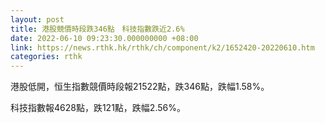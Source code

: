 ```yaml
---
layout: post
title: 港股競價時段跌346點　科技指數跌近2.6%
date: 2022-06-10 09:23:30.000000000 +08:00
link: https://news.rthk.hk/rthk/ch/component/k2/1652420-20220610.htm
categories: rthk
---
```


港股低開，恒生指數競價時段報21522點，跌346點，跌幅1.58%。

科技指數報4628點，跌121點，跌幅2.56%。
